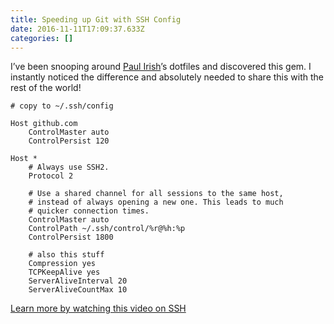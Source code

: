 ```yaml
---
title: Speeding up Git with SSH Config
date: 2016-11-11T17:09:37.633Z
categories: []
---
```


I’ve been snooping around [Paul Irish](https://medium.com/u/6d5456230083)’s dotfiles and discovered this gem.
I instantly noticed the difference and absolutely needed to share this with the rest of the world!

```
# copy to ~/.ssh/config

Host github.com
	ControlMaster auto
	ControlPersist 120

Host *
	# Always use SSH2.
	Protocol 2

	# Use a shared channel for all sessions to the same host,
	# instead of always opening a new one. This leads to much
	# quicker connection times.
	ControlMaster auto
	ControlPath ~/.ssh/control/%r@%h:%p
	ControlPersist 1800

	# also this stuff
	Compression yes
	TCPKeepAlive yes
	ServerAliveInterval 20
	ServerAliveCountMax 10
```

[Learn more by watching this video on SSH](https://serversforhackers.com/video/using-the-ssh-config-file "https://serversforhackers.com/video/using-the-ssh-config-file")

